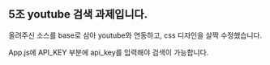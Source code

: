 ## 5조 youtube 검색 과제입니다.

올려주신 소스를 base로 삼아 youtube와 연동하고, css 디자인을 살짝 수정했습니다.

App.js에 API_KEY 부분에 api_key를 입력해야 검색이 가능합니다.
